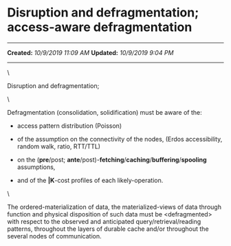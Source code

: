 Disruption and defragmentation; access-aware defragmentation
============================================================

  -------------- ----------------------
  **Created:**   *10/9/2019 11:09 AM*
  **Updated:**   *10/9/2019 9:04 PM*
  -------------- ----------------------

\

Disruption and defragmentation;

\

Defragmentation (consolidation, solidification) must be aware of the:

-   access pattern distribution (Poisson) 

-   of the assumption on the connectivity of the nodes, (Erdos
    accessibility, random walk, ratio, RTT/TTL)

-   on the (**pre**/post;
    **ante**/post)-**fetching**/**caching**/**buffering**/**spooling**
    assumptions,

-   and of the **\|K**-cost profiles of each likely-operation.

\

The ordered-materialization of data, the materialized-views of data
through function and physical disposition of such data must be
\<defragmented\> with respect to the observed and anticipated
query/retrieval/reading patterns, throughout the layers of durable cache
and/or throughout the several nodes of communication.

 
